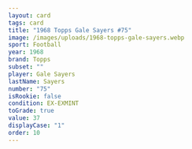 ```yaml
---
layout: card
tags: card
title: "1968 Topps Gale Sayers #75"
image: /images/uploads/1968-topps-gale-sayers.webp
sport: Football
year: 1968
brand: Topps
subset: ""
player: Gale Sayers
lastName: Sayers
number: "75"
isRookie: false
condition: EX-EXMINT
toGrade: true
value: 37
displayCase: "1"
order: 10
---
```

